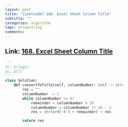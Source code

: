 ```yaml
---
layout: post
title: "[Leetcode] 168. Excel Sheet Column Title"
subtitle: ""
categories: algorithm
tags: arraystring
comments:
---
```


## Link: [168. Excel Sheet Column Title](https://leetcode.com/problems/excel-sheet-column-title/)

```py
'''
TC: O(logn)
SC: O(1)
'''
class Solution:
    def convertToTitle(self, columnNumber: int) -> str:
        res = ""
        columnNumber -= 1
        while columnNumber >= 0:
            remainder = columnNumber % 26
            columnNumber = columnNumber // 26 - 1
            res = chr(ord('A') + remainder) + res

        return res
            
            
```

